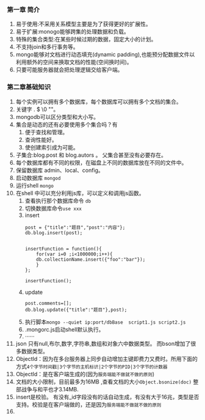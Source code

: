 ###  第一章 简介   
1. 易于使用:不采用关系模型主要是为了获得更好的扩展性。    
1. 易于扩展:monogo能够跨集的处理数据和负载。   
1. 特殊的集合类型:在某些时候过期的数据，固定大小的计划。    
1. 不支持join和多行事务等。    
1. mongo能够对文档进行动态填充(dynamic padding),也能预分配数据文件以利用额外的空间来换取文档的性能(空间换时间)。    
1. 只要可能服务器就会把处理逻辑交给客户端。 

### 第二章基础知识    
1. 每个实例可以拥有多个数据库，每个数据库可以拥有多个文档的集合。    
1. 关键字  . $ \0 ""。   
1. mongodb可以区分类型和大小写。    
1. 集合是动态的还有必要使用多个集合吗？有
    1. 便于查找和管理。   
    1. 查询性能好。   
    1. 使创建索引成为可能。   
1. 子集合:blog.post 和 blog.autors 。 父集合甚至没有必要存在。   
1. 每个数据库都有不同的权限，在磁盘上不同的数据库放在不同的文件中。   
1. 保留数据库 admin、local、config。   
1. 启动数据库  `mongod`   
1. 运行shell `mongo`   
1. 在shell 中可以充分利用js库，可以定义和调用js函数。     
    1. 查看执行那个数据库命令 `db`   
    1. 切换数据库命令`use xxx`   
    1. insert    
        ```
        post = {"title":"题目","post":"内容"};
        db.blog.insert(post);
        
        
        insertFunction = function(){
            for(var i=0 ;i<1000000;i++){
            db.collectionName.insert({"foo":"bar"});
            }
        };
          
        insertFunction();
        ```  
     1. update   
        ```
        post.comments=[];    
        db.blog.update({"title":"题目"},post);
        
        ```   
     1. 执行脚本`mongo --quiet ip:port/dbBase  script1.js script2.js`    
     1. .mongorc.js启动shell默认执行。   
     1. ······
1. json 只有null,布尔,数字,字符串,数组和对象六中数据类型。 而bson增加了很多数据类型。      
1. ObjectId：因为在多台服务器上同步自动增加主键即费力又费时。所用下面的方式`4个字节时间戳|3个字节的主机标识|2个字节的PID|3个字节的计数器`        
1. ObjectId：是在客户端生成的(因为`服务端能不做就不做的原则`)      
1. 文档的大小限制，目前最多为16MB  ,查看文档的大小`Object.bsonize(doc)` 整部战争与和平也才3.14MB.   
1. insert是校验。 有没有_id字段没有的话自动生成，有没有大于16兆，类型是否支持。校验是在客户端做的，还是因为`服务端能不做就不做的原则`    
1. 
